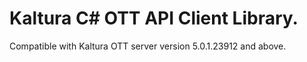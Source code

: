 # Kaltura C# OTT API Client Library.
Compatible with Kaltura OTT server version 5.0.1.23912 and above.
